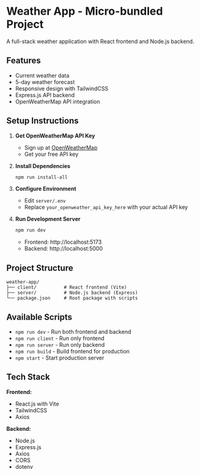 # Weather App - Micro-bundled Project

A full-stack weather application with React frontend and Node.js backend.

## Features

- Current weather data
- 5-day weather forecast
- Responsive design with TailwindCSS
- Express.js API backend
- OpenWeatherMap API integration

## Setup Instructions

1. **Get OpenWeatherMap API Key**
   - Sign up at [OpenWeatherMap](https://openweathermap.org/api)
   - Get your free API key

2. **Install Dependencies**
   ```bash
   npm run install-all
   ```

3. **Configure Environment**
   - Edit `server/.env`
   - Replace `your_openweather_api_key_here` with your actual API key

4. **Run Development Server**
   ```bash
   npm run dev
   ```
   - Frontend: http://localhost:5173
   - Backend: http://localhost:5000

## Project Structure

```
weather-app/
├── client/          # React frontend (Vite)
├── server/          # Node.js backend (Express)
└── package.json     # Root package with scripts
```

## Available Scripts

- `npm run dev` - Run both frontend and backend
- `npm run client` - Run only frontend
- `npm run server` - Run only backend
- `npm run build` - Build frontend for production
- `npm start` - Start production server

## Tech Stack

**Frontend:**
- React.js with Vite
- TailwindCSS
- Axios

**Backend:**
- Node.js
- Express.js
- Axios
- CORS
- dotenv